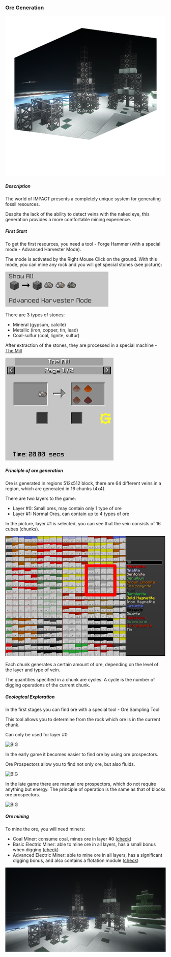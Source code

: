 ### Ore Generation

![LOGO](media/gregtech/111.png)

##### Description

The world of IMPACT presents a completely unique system for generating fossil resources.

Despite the lack of the ability to detect veins with the naked eye, this generation provides a more comfortable mining experience.

##### First Start

To get the first resources, you need a tool - Forge Hammer (with a special mode - Advanced Harvester Mode).

The mode is activated by the Right Mouse Click on the ground.
With this mode, you can mine any rock and you will get special stones (see picture):

![SMALL](media/gregtech/hammer.png)

There are 3 types of stones:

- Mineral (gypsum, calcite)
- Metallic (iron, copper, tin, lead)
- Coal-sulfur (coal, lignite, sulfur)

After extraction of the stones, they are processed in a special machine - [The Mill](#/machines#themill)

![SMALL](media/gregtech/mill_gui.png)

##### Principle of ore generation

Ore is generated in regions 512x512 block, there are 64 different veins in a region, which are generated in 16 chunks (4x4).

There are two layers to the game:
- Layer #0: Small ores, may contain only 1 type of ore
- Layer #1: Normal Ores, can contain up to 4 types of ore

In the picture, layer #1 is selected, you can see that the vein consists of 16 cubes (chunks).

![SMALL](media/gregtech/ore_layer_0.png)

Each chunk generates a certain amount of ore, depending on the level of the layer and type of vein.

The quantities specified in a chunk are cycles. A cycle is the number of digging operations of the current chunk.

##### Geological Exploration

In the first stages you can find ore with a special tool - Ore Sampling Tool

This tool allows you to determine from the rock which ore is in the current chunk.

Can only be used for layer #0

![BIG](https://i.imgur.com/baAOsHM.gif)

In the early game it becomes easier to find ore by using ore prospectors.

Ore Prospectors allow you to find not only ore, but also fluids.

![BIG](https://i.imgur.com/mlj29PP.gif)

In the late game there are manual ore prospectors, which do not require anything but energy. The principle of operation is the same as that of blocks ore prospectors.

![BIG](https://i.imgur.com/dqtruf0.gif)

##### Ore mining

To mine the ore, you will need miners:
- Coal Miner: consume coal, mines ore in layer #0 ([check](#/machines#coalminer))
- Basic Electric Miner: able to mine ore in all layers, has a small bonus when digging ([check](#/machines#basicelectricminer))
- Advanced Electric Miner: able to mine ore in all layers, has a significant digging bonus, and also contains a flotation module ([check](#/machines#advancedelectricminer))

![SMALL](media/gregtech/miners.png)
